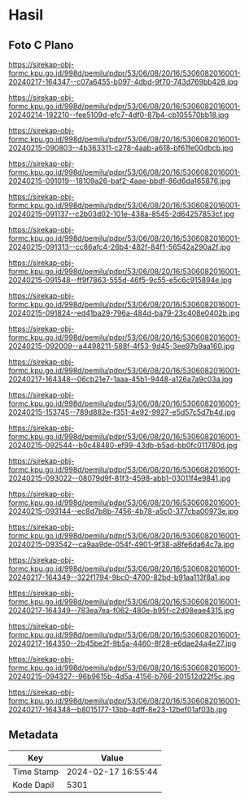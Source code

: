 # Hasil

## Foto C Plano

https://sirekap-obj-formc.kpu.go.id/998d/pemilu/pdpr/53/06/08/20/16/5306082016001-20240217-164347--c07a6455-b097-4dbd-9f70-743d769bb428.jpg

https://sirekap-obj-formc.kpu.go.id/998d/pemilu/pdpr/53/06/08/20/16/5306082016001-20240214-192210--fee5109d-efc7-4df0-87b4-cb105570bb18.jpg

https://sirekap-obj-formc.kpu.go.id/998d/pemilu/pdpr/53/06/08/20/16/5306082016001-20240215-090803--4b363311-c278-4aab-a618-bf61fe00dbcb.jpg

https://sirekap-obj-formc.kpu.go.id/998d/pemilu/pdpr/53/06/08/20/16/5306082016001-20240215-091019--18109a26-baf2-4aae-bbdf-86d6da165876.jpg

https://sirekap-obj-formc.kpu.go.id/998d/pemilu/pdpr/53/06/08/20/16/5306082016001-20240215-091137--c2b03d02-101e-438a-8545-2d64257853cf.jpg

https://sirekap-obj-formc.kpu.go.id/998d/pemilu/pdpr/53/06/08/20/16/5306082016001-20240215-091313--cc86afc4-26b4-482f-84f1-56542a290a2f.jpg

https://sirekap-obj-formc.kpu.go.id/998d/pemilu/pdpr/53/06/08/20/16/5306082016001-20240215-091548--ff9f7863-555d-46f5-9c55-e5c6c915894e.jpg

https://sirekap-obj-formc.kpu.go.id/998d/pemilu/pdpr/53/06/08/20/16/5306082016001-20240215-091824--ed41ba29-796a-484d-ba79-23c408e0402b.jpg

https://sirekap-obj-formc.kpu.go.id/998d/pemilu/pdpr/53/06/08/20/16/5306082016001-20240215-092009--a4498211-588f-4f53-9d45-3ee97b9aa160.jpg

https://sirekap-obj-formc.kpu.go.id/998d/pemilu/pdpr/53/06/08/20/16/5306082016001-20240217-164348--06cb21e7-1aaa-45b1-9448-a126a7a9c03a.jpg

https://sirekap-obj-formc.kpu.go.id/998d/pemilu/pdpr/53/06/08/20/16/5306082016001-20240215-153745--789d882e-f351-4e92-9927-e5d57c5d7b4d.jpg

https://sirekap-obj-formc.kpu.go.id/998d/pemilu/pdpr/53/06/08/20/16/5306082016001-20240215-092544--b0c48480-ef99-43db-b5ad-bb0fc011780d.jpg

https://sirekap-obj-formc.kpu.go.id/998d/pemilu/pdpr/53/06/08/20/16/5306082016001-20240215-093022--08079d9f-81f3-4598-abb1-03011f4e9841.jpg

https://sirekap-obj-formc.kpu.go.id/998d/pemilu/pdpr/53/06/08/20/16/5306082016001-20240215-093144--ec8d7b8b-7456-4b78-a5c0-377cba00973e.jpg

https://sirekap-obj-formc.kpu.go.id/998d/pemilu/pdpr/53/06/08/20/16/5306082016001-20240215-093542--ca9aa9de-054f-4901-9f38-a8fe6da64c7a.jpg

https://sirekap-obj-formc.kpu.go.id/998d/pemilu/pdpr/53/06/08/20/16/5306082016001-20240217-164349--322f1794-9bc0-4700-82bd-b91aa113f8a1.jpg

https://sirekap-obj-formc.kpu.go.id/998d/pemilu/pdpr/53/06/08/20/16/5306082016001-20240217-164349--783ea7ea-f062-480e-b95f-c2d08eae4315.jpg

https://sirekap-obj-formc.kpu.go.id/998d/pemilu/pdpr/53/06/08/20/16/5306082016001-20240217-164350--2b45be2f-9b5a-4460-8f28-e6dae24a4e27.jpg

https://sirekap-obj-formc.kpu.go.id/998d/pemilu/pdpr/53/06/08/20/16/5306082016001-20240215-094327--96b9615b-4d5a-4156-b766-201512d22f5c.jpg

https://sirekap-obj-formc.kpu.go.id/998d/pemilu/pdpr/53/06/08/20/16/5306082016001-20240217-164348--b8015177-13bb-4dff-8e23-12bef01af03b.jpg


## Metadata

| Key        | Value               |
| ---------- | ------------------- |
| Time Stamp | 2024-02-17 16:55:44 |
| Kode Dapil | 5301                |



